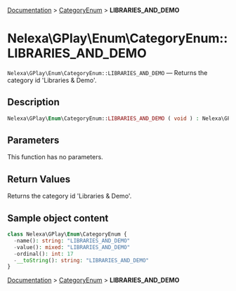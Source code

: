 [Documentation](../../README.md) > [CategoryEnum](README.md) > **LIBRARIES_AND_DEMO**

# Nelexa\GPlay\Enum\CategoryEnum::LIBRARIES_AND_DEMO
`Nelexa\GPlay\Enum\CategoryEnum::LIBRARIES_AND_DEMO` — Returns the category id 'Libraries & Demo'.

## Description
```php
Nelexa\GPlay\Enum\CategoryEnum::LIBRARIES_AND_DEMO ( void ) : Nelexa\GPlay\Enum\CategoryEnum
```

## Parameters
This function has no parameters.

## Return Values
Returns the category id 'Libraries & Demo'.

## Sample object content
```php
class Nelexa\GPlay\Enum\CategoryEnum {
  -name(): string: "LIBRARIES_AND_DEMO"
  -value(): mixed: "LIBRARIES_AND_DEMO"
  -ordinal(): int: 17
  -__toString(): string: "LIBRARIES_AND_DEMO"
}
```

[Documentation](../../README.md) > [CategoryEnum](README.md) > **LIBRARIES_AND_DEMO**
